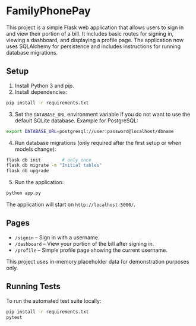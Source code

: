 # FamilyPhonePay

This project is a simple Flask web application that allows users to sign in and view
their portion of a bill. It includes basic routes for signing in, viewing a dashboard,
and displaying a profile page. The application now uses SQLAlchemy for persistence
and includes instructions for running database migrations.

## Setup

1. Install Python 3 and pip.
2. Install dependencies:

```bash
pip install -r requirements.txt
```

3. Set the `DATABASE_URL` environment variable if you do not want to use the
   default SQLite database. Example for PostgreSQL:

```bash
export DATABASE_URL=postgresql://user:password@localhost/dbname
```

4. Run database migrations (only required after the first setup or when models
   change):

```bash
flask db init        # only once
flask db migrate -m "Initial tables"
flask db upgrade
```

5. Run the application:

```bash
python app.py
```

The application will start on `http://localhost:5000/`.

## Pages

- `/signin` – Sign in with a username.
- `/dashboard` – View your portion of the bill after signing in.
- `/profile` – Simple profile page showing the current username.

This project uses in-memory placeholder data for demonstration purposes only.

## Running Tests

To run the automated test suite locally:

```bash
pip install -r requirements.txt
pytest
```
